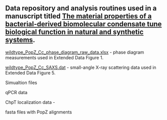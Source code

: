 
## Data repository and analysis routines used in a manuscript titled [The material properties of a bacterial-derived biomolecular condensate tune biological function in natural and synthetic systems](https://www.biorxiv.org/content/10.1101/2021.02.03.429226v1).

[wildtype_PopZ_Cc_phase_diagram_raw_data.xlsx](https://github.com/LaskerLab/doi_10.1101_2021.02.03.429226_SI/blob/main/data/wildtype_PopZ_Cc_phase_diagram_raw_data.xlsx) - phase diagram measurements used in Extended Data Figure 1.

[wildtype_PopZ_Cc_SAXS.dat](https://github.com/LaskerLab/doi_10.1101_2021.02.03.429226_SI/blob/main/data/wildtype_PopZ_Cc_SAXS.dat) - small-angle X-ray scattering data used in Extended Data Figure 5.

Simualtion files

qPCR data

ChpT localization data - 

fasta files with PopZ alignments

